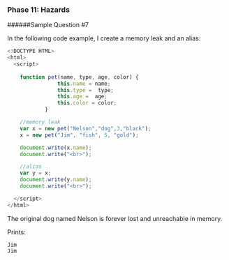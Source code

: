 ### Phase 11: Hazards
######Sample Question #7

In the following code example, I create a memory leak and an alias:

```js
<!DOCTYPE HTML>
<html>
  <script>
    
    function pet(name, type, age, color) {
                this.name = name;
                this.type =  type;
                this.age =  age;
                this.color = color;
            }

    //memory leak
    var x = new pet("Nelson","dog",3,"black");
    x = new pet("Jim", "fish", 5, "gold");

    document.write(x.name);
    document.write("<br>");

    //alias
    var y = x;
    document.write(y.name);
    document.write("<br>");

  </script>
</html>

```

The original dog named Nelson is forever lost and unreachable in memory.

Prints:

	Jim
	Jim


